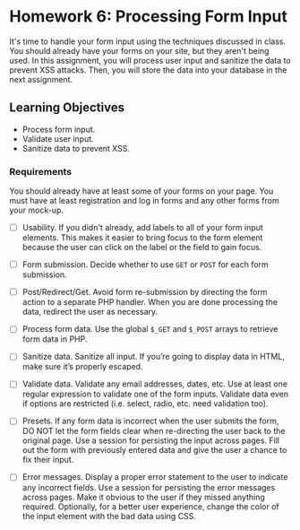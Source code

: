 # Homework 6: Processing Form Input

It's time to handle your form input using the techniques discussed in class. You
should already have your forms on your site, but they aren't being used. In this
assignment, you will process user input and sanitize the data to prevent XSS
attacks. Then, you will store the data into your database in the next
assignment.

## Learning Objectives

* Process form input.
* Validate user input.
* Sanitize data to prevent XSS.

### Requirements

You should already have at least some of your forms on your page. You must have
at least registration and log in forms and any other forms from your mock-up.

- [ ] Usability. If you didn't already, add labels to all of your form input elements.
This makes it easier to bring focus to the form element because the user can
click on the label or the field to gain focus.

- [ ] Form submission. Decide whether to use `GET` or `POST` for each form submission.

- [ ] Post/Redirect/Get. Avoid form re-submission by directing the form action to a
separate PHP handler. When you are done processing the data, redirect the user
as necessary.

- [ ] Process form data. Use the global `$_GET` and `$_POST` arrays to retrieve form data
in PHP.

- [ ] Sanitize data. Sanitize all input. If you’re going to display data in HTML, make
sure it’s properly escaped.

- [ ] Validate data. Validate any email addresses, dates, etc. Use at least one
regular expression to validate one of the form inputs. Validate data even if
options are restricted (i.e. select, radio, etc. need validation too).

- [ ] Presets. If any form data is incorrect when the user submits the form, DO NOT
let the form fields clear when re-directing the user back to the original page.
Use a session for persisting the input across pages. Fill out the form with
previously entered data and give the user a chance to fix their input.

- [ ] Error messages. Display a proper error statement to the user to indicate any
incorrect fields. Use a session for persisting the error messages across pages.
Make it obvious to the user if they missed anything required. Optionally, for a
better user experience, change the color of the input element with the bad data
using CSS.

